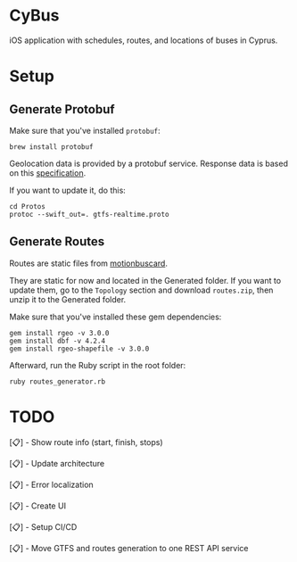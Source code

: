 
# CyBus
iOS application with schedules, routes, and locations of buses in Cyprus.

# Setup

## Generate Protobuf
Make sure that you've installed `protobuf`:
```
brew install protobuf
```

Geolocation data is provided by a protobuf service. Response data is based on this [specification](https://github.com/google/transit/blob/master/gtfs-realtime/proto/gtfs-realtime.proto).

If you want to update it, do this:
```
cd Protos
protoc --swift_out=. gtfs-realtime.proto
```

## Generate Routes
Routes are static files from [motionbuscard](https://motionbuscard.org.cy/opendata).

They are static for now and located in the Generated folder. If you want to update them, go to the `Topology` section and download `routes.zip`, then unzip it to the Generated folder.

Make sure that you've installed these gem dependencies:
```
gem install rgeo -v 3.0.0
gem install dbf -v 4.2.4
gem install rgeo-shapefile -v 3.0.0
```

Afterward, run the Ruby script in the root folder:
```
ruby routes_generator.rb
```

# TODO
[📋] - Show route info (start, finish, stops)

[📋] - Update architecture

[📋] - Error localization

[📋] - Create UI

[📋] - Setup CI/CD

[📋] - Move GTFS and routes generation to one REST API service
